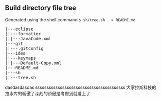 ## Build directory file tree
Generated using the shell command `$ sh/tree.sh . > README.md`
<pre>
|---eclipse
||---formatter
|||---JavaCode.xml
|---git
||---.gitconfig
|---idea
||---keymaps
|||---Default-Copy.xml
|---README.md
|---sh
||---tree.sh
</pre>
dasdasdasdas
ssssssssssssssssssssssssssssssssssssssss
大家拉斯科技的拉水库的骄傲了深刻的骄傲是考虑到就爱上了
